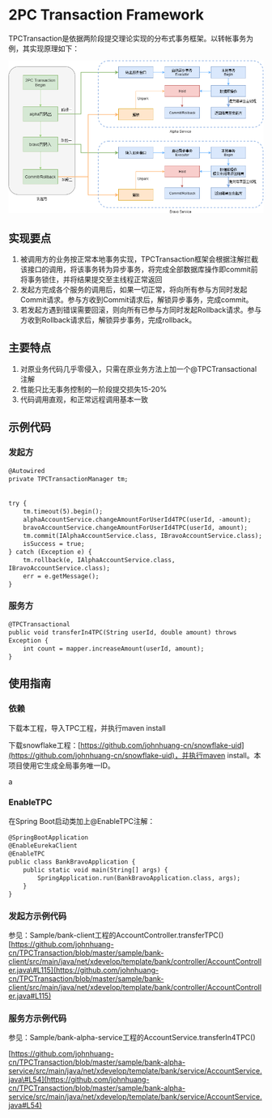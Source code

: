 # 2PC Transaction Framework

TPCTransaction是依据两阶段提交理论实现的分布式事务框架。以转帐事务为例，其实现原理如下：

![](/assets/Diagram.png)

## 实现要点

1. 被调用方的业务按正常本地事务实现，TPCTransaction框架会根据注解拦截该接口的调用，将该事务转为异步事务，将完成全部数据库操作即commit前将事务锁住，并将结果提交至主线程正常返回
2. 发起方完成各个服务的调用后，如果一切正常，将向所有参与方同时发起Commit请求。参与方收到Commit请求后，解锁异步事务，完成commit。
3. 若发起方遇到错误需要回滚，则向所有已参与方同时发起Rollback请求。参与方收到Rollback请求后，解锁异步事务，完成rollback。

## 主要特点

1. 对原业务代码几乎零侵入，只需在原业务方法上加一个@TPCTransactional注解
2. 性能只比无事务控制的一阶段提交损失15-20%
3. 代码调用直观，和正常远程调用基本一致

## 示例代码

### 发起方

```
@Autowired
private TPCTransactionManager tm;


try {
	tm.timeout(5).begin();
	alphaAccountService.changeAmountForUserId4TPC(userId, -amount);
	bravoAccountService.changeAmountForUserId4TPC(userId, amount);
	tm.commit(IAlphaAccountService.class, IBravoAccountService.class);
	isSuccess = true;
} catch (Exception e) {
	tm.rollback(e, IAlphaAccountService.class, IBravoAccountService.class);
	err = e.getMessage();
}
```

### 服务方

```
@TPCTransactional
public void transferIn4TPC(String userId, double amount) throws Exception {
	int count = mapper.increaseAmount(userId, amount);
}
```

## 使用指南

### 依赖

下载本工程，导入TPC工程，并执行maven install

下载snowflake工程：[https://github.com/johnhuang-cn/snowflake-uid](https://github.com/johnhuang-cn/snowflake-uid)，并执行maven install。本项目使用它生成全局事务唯一ID。

a

### EnableTPC

在Spring Boot启动类加上@EnableTPC注解：

```
@SpringBootApplication
@EnableEurekaClient
@EnableTPC
public class BankBravoApplication {
	public static void main(String[] args) {
		SpringApplication.run(BankBravoApplication.class, args);
	}
}
```

### 发起方示例代码

参见：Sample/bank-client工程的AccountController.transferTPC\(\)  
[https://github.com/johnhuang-cn/TPCTransaction/blob/master/sample/bank-client/src/main/java/net/xdevelop/template/bank/controller/AccountController.java\#L115](https://github.com/johnhuang-cn/TPCTransaction/blob/master/sample/bank-client/src/main/java/net/xdevelop/template/bank/controller/AccountController.java#L115)

### 服务方示例代码

参见：Sample/bank-alpha-service工程的AccountService.transferIn4TPC\(\)

[https://github.com/johnhuang-cn/TPCTransaction/blob/master/sample/bank-alpha-service/src/main/java/net/xdevelop/template/bank/service/AccountService.java\#L54](https://github.com/johnhuang-cn/TPCTransaction/blob/master/sample/bank-alpha-service/src/main/java/net/xdevelop/template/bank/service/AccountService.java#L54)
